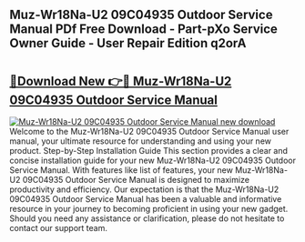 ## Muz-Wr18Na-U2 09C04935 Outdoor Service Manual PDf Free Download - Part-pXo Service Owner Guide - User Repair Edition q2orA

# <h2><a href="http://cf16588.oget.top/?id=Muz-Wr18Na-U2+09C04935+Outdoor+Service+Manual">🔗Download New 👉🔴 Muz-Wr18Na-U2 09C04935 Outdoor Service Manual</a></h2>

[![Muz-Wr18Na-U2 09C04935 Outdoor Service Manual new download](https://i.imgur.com/5g1atiW.png)](http://cf16588.oget.top/?id=Muz-Wr18Na-U2+09C04935+Outdoor+Service+Manual)
Welcome to the Muz-Wr18Na-U2 09C04935 Outdoor Service Manual user manual, your ultimate resource for understanding and using your new product. Step-by-Step Installation Guide This section provides a clear and concise installation guide for your new Muz-Wr18Na-U2 09C04935 Outdoor Service Manual. With features like list of features, your new Muz-Wr18Na-U2 09C04935 Outdoor Service Manual is designed to maximize productivity and efficiency. Our expectation is that the Muz-Wr18Na-U2 09C04935 Outdoor Service Manual has been a valuable and informative resource in your journey to becoming proficient in using your new gadget. Should you need any assistance or clarification, please do not hesitate to contact our support team.
